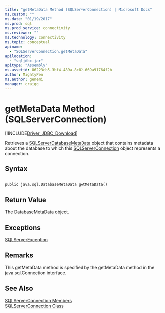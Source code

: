 ```yaml
---
title: "getMetaData Method (SQLServerConnection) | Microsoft Docs"
ms.custom: ""
ms.date: "01/19/2017"
ms.prod: sql
ms.prod_service: connectivity
ms.reviewer: ""
ms.technology: connectivity
ms.topic: conceptual
apiname: 
  - "SQLServerConnection.getMetaData"
apilocation: 
  - "sqljdbc.jar"
apitype: "Assembly"
ms.assetid: 86223cb5-3bf4-489a-8c82-669a91764f2b
author: MightyPen
ms.author: genemi
manager: craigg
---
```

# getMetaData Method (SQLServerConnection)
[!INCLUDE[Driver_JDBC_Download](../../../includes/driver_jdbc_download.md)]

  Retrieves a [SQLServerDatabaseMetaData](../../../connect/jdbc/reference/sqlserverdatabasemetadata-class.md) object that contains metadata about the database to which this [SQLServerConnection](../../../connect/jdbc/reference/sqlserverconnection-class.md) object represents a connection.  
  
## Syntax  
  
```  
  
public java.sql.DatabaseMetaData getMetaData()  
```  
  
## Return Value  
 The DatabaseMetaData object.  
  
## Exceptions  
 [SQLServerException](../../../connect/jdbc/reference/sqlserverexception-class.md)  
  
## Remarks  
 This getMetaData method is specified by the getMetaData method in the java.sql.Connection interface.  
  
## See Also  
 [SQLServerConnection Members](../../../connect/jdbc/reference/sqlserverconnection-members.md)   
 [SQLServerConnection Class](../../../connect/jdbc/reference/sqlserverconnection-class.md)  
  
  
